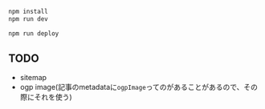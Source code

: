 ```txt
npm install
npm run dev
```

```txt
npm run deploy
```

## TODO

- sitemap
- ogp image(記事のmetadataに`ogpImage`ってのがあることがあるので、その際にそれを使う)
